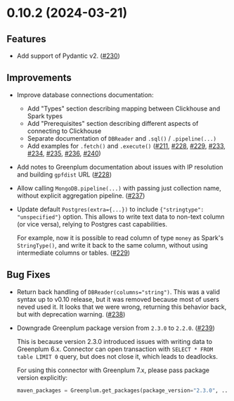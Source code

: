 # 0.10.2 (2024-03-21)

## Features

- Add support of Pydantic v2. ([#230](https://github.com/MobileTeleSystems/onetl/pull/230))

## Improvements

- Improve database connections documentation:
    - Add "Types" section describing mapping between Clickhouse and Spark types
    - Add "Prerequisites" section describing different aspects of connecting to Clickhouse
    - Separate documentation of `DBReader` and `.sql()` / `.pipeline(...)`
    - Add examples for `.fetch()` and `.execute()` ([#211](https://github.com/MobileTeleSystems/onetl/pull/211), [#228](https://github.com/MobileTeleSystems/onetl/pull/228), [#229](https://github.com/MobileTeleSystems/onetl/pull/229), [#233](https://github.com/MobileTeleSystems/onetl/pull/233), [#234](https://github.com/MobileTeleSystems/onetl/pull/234), [#235](https://github.com/MobileTeleSystems/onetl/pull/235), [#236](https://github.com/MobileTeleSystems/onetl/pull/236), [#240](https://github.com/MobileTeleSystems/onetl/pull/240))

- Add notes to Greenplum documentation about issues with IP resolution and building `gpfdist` URL ([#228](https://github.com/MobileTeleSystems/onetl/pull/228))

- Allow calling `MongoDB.pipeline(...)` with passing just collection name, without explicit aggregation pipeline. ([#237](https://github.com/MobileTeleSystems/onetl/pull/237))

- Update default `Postgres(extra={...})` to include `{"stringtype": "unspecified"}` option.
  This allows to write text data to non-text column (or vice versa), relying to Postgres cast capabilities.

  For example, now it is possible to read column of type `money` as Spark's `StringType()`, and write it back to the same column,
  without using intermediate columns or tables. ([#229](https://github.com/MobileTeleSystems/onetl/pull/229))

## Bug Fixes

- Return back handling of `DBReader(columns="string")`. This was a valid syntax up to v0.10 release, but it was removed because
  most of users neved used it. It looks that we were wrong, returning this behavior back, but with deprecation warning. ([#238](https://github.com/MobileTeleSystems/onetl/pull/238))

- Downgrade Greenplum package version from `2.3.0` to `2.2.0`. ([#239](https://github.com/MobileTeleSystems/onetl/pull/239))

  This is because version 2.3.0 introduced issues with writing data to Greenplum 6.x.
  Connector can open transaction with `SELECT * FROM table LIMIT 0` query, but does not close it, which leads to deadlocks.

  For using this connector with Greenplum 7.x, please pass package version explicitly:

  ```python
  maven_packages = Greenplum.get_packages(package_version="2.3.0", ...)
  ```
